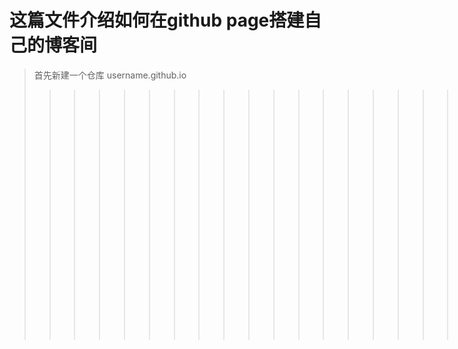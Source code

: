 # 这篇文件介绍如何在github page搭建自己的博客间

>首先新建一个仓库 username.github.io
>>>>>>>>>>>>>>>>>>>你可以看到我的博客系统正是基于这样搭建的
